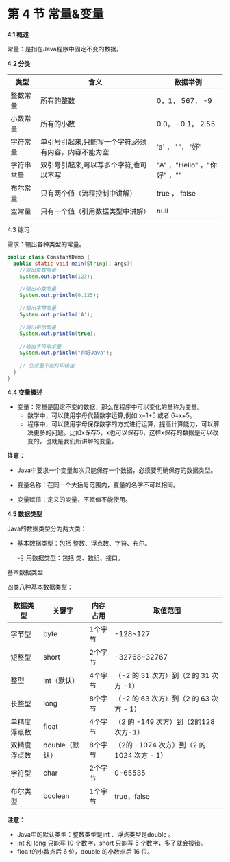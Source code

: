 # 第 4 节 常量&变量

**4.1 概述**

常量：是指在Java程序中固定不变的数据。

**4.2 分类**

| 类型  | 含义 |数据举例|
| ---- | ---- | ---- |
| 整数常量 | 所有的整数 |0，1， 567， -9|
|小数常量|所有的小数|0.0， -0.1， 2.55|
|字符常量|单引号引起来,只能写一个字符,必须有内容，内容不能为空|'a' ， ' '， '好'|
|字符串常量|双引号引起来,可以写多个字符,也可以不写|"A" ，"Hello" ，"你好" ，""|
|布尔常量|只有两个值（流程控制中讲解）|true ， false|
|空常量|只有一个值（引用数据类型中讲解）|null|

4.3 练习

需求：输出各种类型的常量。

```java
public class ConstantDemo {
  public static void main(String[] args){
    //输出整数常量
    System.out.println(123);
    
    //输出小数常量
    System.out.println(0.125);
    
    //输出字符常量
    System.out.println('A');
    
    //输出布尔常量
    System.out.println(true);
    
    //输出字符串常量
    System.out.println("你好Java");
    
    // 空常量不能打印输出
  }
}
```





**4.4 变量概述**

- 变量：常量是固定不变的数据，那么在程序中可以变化的量称为变量。
  - 数学中，可以使用字母代替数字运算,例如 x=1+5 或者 6=x+5。
  - 程序中，可以使用字母保存数字的方式进行运算，提高计算能力，可以解决更多的问题。比如x保存5，x也可以保存6，这样x保存的数据是可以改变的，也就是我们所讲解的变量。

**注意：**

- Java中要求一个变量每次只能保存一个数据，必须要明确保存的数据类型。

- 变量名称：在同一个大括号范围内，变量的名字不可以相同。
- 变量赋值：定义的变量，不赋值不能使用。



**4.5 数据类型**

Java的数据类型分为两大类：

- 基本数据类型：包括 整数、浮点数、字符、布尔。

  -引用数据类型：包括 类、数组、接口。

基本数据类型

四类八种基本数据类型：



| 数据类型 | 关键字 | 内存占用 | 取值范围 |
| ---- | ---- | ---- | ---- |
| 字节型 | byte | 1个字节 | -128~127 |
| 短整型 | short | 2个字节 | -32768~32767 |
| 整型 | int（默认） | 4个字节 | （-2 的 31 次方）到（2 的 31 次方 -1） |
| 长整型 | long | 8个字节 | （-2 的 63 次方）到（2 的 63 次方 - 1） |
| 单精度浮点数 | float | 4个字节 | （2 的 -149 次方）到（2的128次方-1） |
| 双精度浮点数 | double（默认） | 8个字节 | （2的 -1074 次方）到（2 的 1024 次方 - 1） |
| 字符型 | char | 2个字节 | 0-65535 |
| 布尔类型 | boolean | 1个字节 | true，false |



**注意：**

- Java中的默认类型：整数类型是int 、浮点类型是double 。
- int 和 long 只能写 10 个数字，short 只能写 5 个数字，多了就会报错。
- floa t的小数点后 6 位，double 的小数点后 16 位。



























